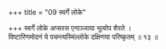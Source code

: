 +++
title = "09 स्वर्गे लोके"

+++
स्वर्गे लोके अप्सरस एनाञ्जाया भूत्वोप शेरते ।  
विष्टारिणमोदनं ये पचन्त्यस्मिंल्लोके दक्षिणया परिष्कृतम् ॥ १३ ॥